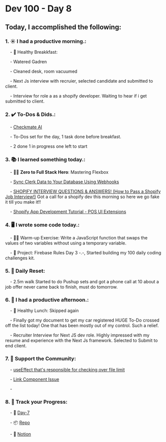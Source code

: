 # Dev 100 - Day 8

## Today, I accomplished the following:

### 1. ☀️ **I had a productive morning.**:

    - 🍳 Healthy Breakkfast:

    - Watered Gadren

    - Cleaned desk, room vacuumed

    - Next Js interview with recruier, selected candidate and submitted to client.

    - Interview for role a as a shopify developer. Waiting to hear if i get submitted to client.


### 2. ✔️ **To-Dos & Dids.**:

    - [Checkmate AI](https://checkmate-ai.vercel.app/)

    - To-Dos set for the day, 1 task done before breakfast.

    - 2 done 1 in progress one left to start

### 3. 📚 **I learned something today.**:

    - 🦸‍♂️ **Zero to Full Stack Hero**: Mastering Flexbox

    - [Sync Clerk Data to Your Database Using Webhooks](https://www.youtube.com/watch?v=UTjwyDuVjRM)

    - [SHOPIFY INTERVIEW QUESTIONS & ANSWERS! (How to Pass a Shopify Job Interview!)](https://www.youtube.com/watch?v=eH6ebJzTRM4) Got a call for a shopify dev this morning so here we go fake it till you make it!!

    - [Shopify App Development Tutorial - POS UI Extensions](https://www.youtube.com/watch?v=qHhr1uhefMY&t=93s)

### 4. 🖥️ **I wrote some code today.**:

    - 🏋️‍♂️ Warm-up Exercise: Write a JavaScript function that swaps the values of two variables without using a temporary variable.

    - 🦺 Project: Firebase Rules Day 3 -.-, Started building my 100 daily coding challenges kit.

### 5. 🏃 **Daily Reset**:

    - 2.5m walk Started to do Pushup sets and got a phone call at 10 about a job offer never came back to finish, must do tomorrow.

### 6. 🌈 **I had a productive afternoon.**:

    - 🍱 Healthy Lunch: Skipped again 

    - Finally got my document to get my car registered HUGE To-Do crossed off the list today! One that has been mostly out of my control. Such a relief.

    - Recruiter Interview for Next JS dev role. Highly impressed with my resume and experience with the Next Js framework. Selected to Submit to end client.
### 7. 💪 **Support the Community**:

    - [useEffect that's responsible for checking over file limit](https://www.skool.com/universityofcode/useeffect-thats-responsible-for-checking-over-file-limit?p=37044f83)

    - [Link Component Issue](https://www.youtube.com/watch?v=FdEY-ZnEikg&lc)

    - []()    

### 8. 🔗 **Track your Progress**:

    - 🏫 [Day-7](https://www.skool.com/universityofcode/dev-100-day-7)

    - 📦️ [Repo](https://github.com/Digitl-Alchemyst/dev100/blob/main/Day-3/day3.md)

    - 📄 [Notion](https://liberating-galley-48d.notion.site/Dev100-Coding-Lifestyle-Challenge-a85ec9fba3ce41f3b29d581a1a85d92b?pvs=4)
